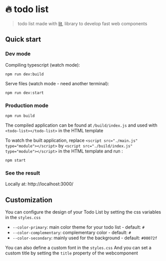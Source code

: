 # 🔥 todo list

> todo list made with [lit](https://lit.dev/), library to develop fast web components

## Quick start

### Dev mode

Compiling typescript (watch mode):

```
npm run dev:build
```

Serve files (watch mode - need another terminal):

```
npm run dev:start
```

### Production mode

```
npm run build
```

The compiled application can be found at `/build/index.js` and used with `<todo-list></todo-list>` in the HTML template

To watch the built application, replace `<script src="./main.js" type="module"></script>` by `<script src="./build/index.js" type="module"></script>` in the HTML template and run :

```
npm start
```

### See the result

Locally at: http://localhost:3000/

## Customization

You can configure the design of your Todo List by setting the css variables in the `styles.css`

- `--color-primary`: main color theme for your todo list - default: `#`
- `--color-complementary`: complementary color - default: `#`
- `--color-secondary`: mainly used for the background - default: `#00072f`

You can also define a custom font in the `styles.css`
And you can set a custom title by setting the `title` property of the webcomponent
